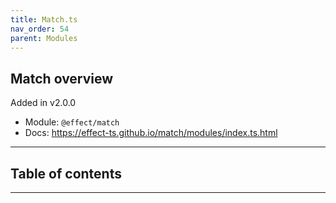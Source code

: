 ```yaml
---
title: Match.ts
nav_order: 54
parent: Modules
---
```


## Match overview

Added in v2.0.0

- Module: `@effect/match`
- Docs: https://effect-ts.github.io/match/modules/index.ts.html

---

<h2 class="text-delta">Table of contents</h2>

---
